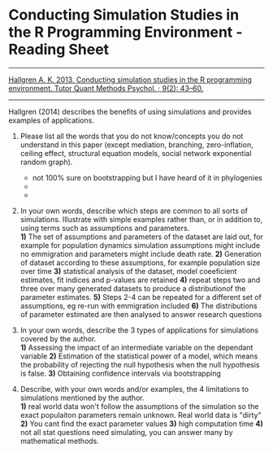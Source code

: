 # Conducting Simulation Studies in the R Programming Environment - Reading Sheet

***
[Hallgren A. K. 2013. Conducting simulation studies in the R programming environment. Tutor Quant Methods Psychol. ; 9(2): 43–60.](https://doi.org/10.20982/tqmp.09.2.p043) 

***

Hallgren (2014) describes the benefits of using simulations and provides examples of applications.

1)	Please list all the words that you do not know/concepts you do not understand in this paper (except mediation, branching, zero-inflation, ceiling effect, structural equation models, social network exponential random graph).  
    *  not 100% sure on bootstrapping but I have heard of it in phylogenies
    *  
    *  

2) In your own words, describe which steps are common to all sorts of simulations. Illustrate with simple examples rather than, or in addition to, using terms such as assumptions and parameters.    
**1)**   The set of assumptions and parameters of the dataset are laid out, for example for population dynamics simulation assumptions might include no emmigration and parameters might include death rate. 
**2)**  Generation of dataset according to these assumptions, for example population size over time
**3)**  statistical analysis of the dataset, model coeeficient estimates, fit indices and p-values are retained
**4)**  repeat steps two and three over many generated datasets to produce a distributionof the parameter estimates. 
**5)**  Steps 2-4 can be repeated for a different set of assumptions, eg re-run with emmigration included
**6)**  The distributions of parameter estimated are then analysed to answer research questions



3)	In your own words, describe the 3 types of applications for simulations covered by the author.  
**1)**   Assessing the impact of an intermediate variable on the dependant variable
**2)**  Estimation of the statistical power of a model, which means the probability of rejecting the null hypothesis when the null hypothesis is false. 
**3)** Obtaining confidence intervals via bootstrapping 

4)	Describe, with your own words and/or examples, the 4 limitations to simulations mentioned by the author.  
**1)**   real world data won't follow the assumptions of the simulation so the exact populaiton parameters remain unknown. Real world data is "dirty"
**2)**  You cant find the exact parameter values 
**3)**  high computation time
**4)** not all stat questions need simulating, you can answer many by mathematical methods. 